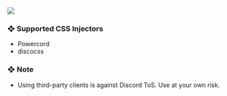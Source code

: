 <img src="https://img.kizu.cf/u/SGOMtFg.png">

### ❖ Supported CSS Injectors

   * Powercord
   * discocss

### ❖ Note

   * Using third-party clients is against Discord ToS. Use at your own risk. 
